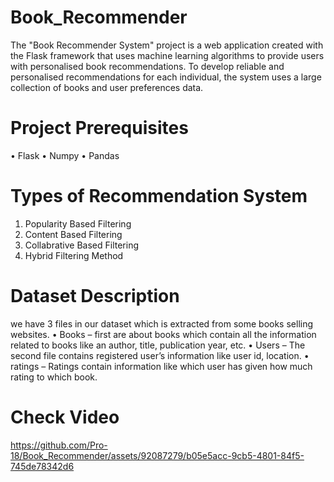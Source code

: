 ﻿# Book_Recommender

The "Book Recommender System" project is a web application created with the Flask framework that uses machine learning algorithms to provide users with personalised book recommendations. To develop reliable and personalised recommendations for each individual, the system uses a large collection of books and user preferences data.

# Project Prerequisites
•	Flask
•	Numpy
•	Pandas

# Types of Recommendation System
1)	Popularity Based Filtering
2)	Content Based Filtering
3)	Collabrative Based Filtering
4)	Hybrid Filtering Method
   
# Dataset Description
we have 3 files in our dataset which is extracted from some books selling websites.
•	Books – first are about books which contain all the information related to books like an author, title, publication year, etc.
•	Users – The second file contains registered user’s information like user id, location.
•	ratings –  Ratings contain information like which user has given how much rating to which book.

# Check Video
 https://github.com/Pro-18/Book_Recommender/assets/92087279/b05e5acc-9cb5-4801-84f5-745de78342d6
